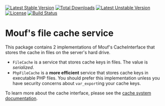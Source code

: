 [![Latest Stable Version](https://poser.pugx.org/mouf/utils.cache.file-cache/v/stable.svg)](https://packagist.org/packages/mouf/utils.cache.file-cache)
[![Total Downloads](https://poser.pugx.org/mouf/utils.cache.file-cache/downloads.svg)](https://packagist.org/packages/mouf/utils.cache.file-cache)
[![Latest Unstable Version](https://poser.pugx.org/mouf/utils.cache.file-cache/v/unstable.svg)](https://packagist.org/packages/mouf/utils.cache.file-cache)
[![License](https://poser.pugx.org/mouf/utils.cache.file-cache/license.svg)](https://packagist.org/packages/mouf/utils.cache.file-cache)
[![Build Status](https://travis-ci.org/thecodingmachine/utils.cache.file-cache.svg)](https://travis-ci.org/thecodingmachine/utils.cache.file-cache)

Mouf's file cache service
=========================

This package contains 2 implementations of Mouf's CacheInterface that stores the cache in files on the server's hard drive.

- `FileCache` is a service that stores cache keys in files. The value is *serialized*.
- `PhpFileCache` is a **more efficient** service that stores cache keys in executable PHP files. You should prefer
  this implementation unless you have security concerns about `var_export`ing your cache keys.

To learn more about the cache interface, please see the [cache system documentation](http://mouf-php.com/packages/mouf/utils.cache.cache-interface).
